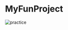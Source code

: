 # MyFunProject


![practice](https://user-images.githubusercontent.com/29723282/45002711-b6afee00-af8e-11e8-80b0-8124601e1073.gif)
